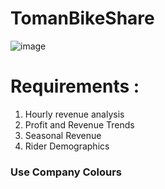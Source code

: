 # TomanBikeShare
![image](https://github.com/user-attachments/assets/19f85cfa-d7aa-4800-a196-483dd8cd375d)

# Requirements :
1.  Hourly revenue analysis
2.  Profit and Revenue Trends
3.  Seasonal Revenue
4.  Rider Demographics

### Use Company Colours
